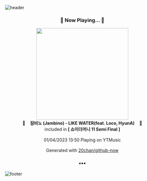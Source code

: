 ![header](https://capsule-render.vercel.app/api?type=wave&height=170&section=header&text=Hi.%20I'm%20SHIFT&fontColor=090707&fontAlignX=45&fontAlignY=65&fontSize=100)

<h3 align="center">🎵 Now Playing... 🎵</h3>
<p align="center">
  <a href="https://music.youtube.com/watch?v=NjBX4r1XiiI">
    <img width="300" src="https://lh3.googleusercontent.com/2YHobrv0Ghe4BWRF3_OFhlWW-O84s7EQ393tc_uD_QDtBI0Ww2DnhOqlU_oJO-uW2HWA9d4s9_jhmsoo">
  </a>
  <br>
  🎵&nbsp&nbsp&nbsp <b>잠비노 (Jambino) - LIKE WATER(feat. Loco, HyunA)</b> &nbsp&nbsp&nbsp🎵
  <br>
  included in <b>[ 쇼미더머니 11 Semi Final ]</b>
  
  <br />
  <br />
  01/04/2023 13:50 Playing on YTMusic
  <br />
  <br />
  Generated with <a href="https://github.com/20chan/github-now">20chan/github-now</a>
</p>

<h3 align="center">•••</h3>

![footer](https://capsule-render.vercel.app/api?type=wave&height=150&section=footer)
